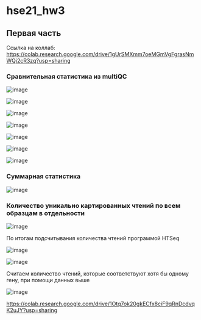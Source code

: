 # hse21_hw3
## Первая часть
Ссылка на коллаб: https://colab.research.google.com/drive/1gUrSMXmm7oeMGmVgFgrasNmWQj2cR3zq?usp=sharing

### Сравнительная статистика из multiQC

![image](https://user-images.githubusercontent.com/93160309/143787987-8a9647b9-877e-4cc8-8f99-3699dde6f4e5.png)

![image](https://user-images.githubusercontent.com/93160309/143788075-115bb803-7a80-4354-8ea7-db512e852dd8.png)

![image](https://user-images.githubusercontent.com/93160309/143788102-04f40216-8a0e-4fb8-8752-3ba6dc6a3915.png)

![image](https://user-images.githubusercontent.com/93160309/143791586-2ed4231c-2293-41d5-9e30-857419673124.png)

![image](https://user-images.githubusercontent.com/93160309/143791642-3b734139-5056-409a-b232-1f1d2b83ee45.png)

![image](https://user-images.githubusercontent.com/93160309/143791664-f7df31fa-e72c-48aa-825f-5c8e5a613358.png)

![image](https://user-images.githubusercontent.com/93160309/143791691-13bdb689-8617-40e4-b6cd-4bbbffe64217.png)

### Суммарная статистика

![image](https://user-images.githubusercontent.com/93160309/143791745-6e55155d-73d2-4776-9655-1e4eba6ab199.png)

### Количество уникально картированных чтений по всем образцам в отдельности 

![image](https://user-images.githubusercontent.com/93160309/143791933-e45d7842-5014-4e18-978c-6e595391d2e7.png)

По итогам подсчитывания количества чтений программой HTSeq 

![image](https://user-images.githubusercontent.com/93160309/143792158-49ff99b1-9544-407d-9e9a-9b815636c3d5.png)

![image](https://user-images.githubusercontent.com/93160309/143792169-a851d8d6-d399-474e-a4f6-3a73600b8fa7.png)

Считаем количество чтений, которые соответствуют хотя бы одному гену, при помощи данных выше

![image](https://user-images.githubusercontent.com/93160309/143792273-0c3474c1-8be2-4f25-9c10-541e9e772143.png)

























https://colab.research.google.com/drive/1Otq7ok20gkECfx8ciF9qRnDcdvqK2uJY?usp=sharing





